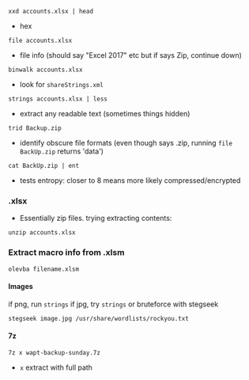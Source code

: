 ```
xxd accounts.xlsx | head
```
- hex

```
file accounts.xlsx
```
- file info (should say "Excel 2017" etc but if says Zip, continue down)

```
binwalk accounts.xlsx
```
- look for `shareStrings.xml`

```
strings accounts.xlsx | less
```
- extract any readable text (sometimes things hidden)

```
trid Backup.zip
```
- identify obscure file formats (even though says .zip, running `file BackUp.zip` returns 'data')

```
cat BackUp.zip | ent
```
- tests entropy: closer to 8 means more likely compressed/encrypted
### .xlsx
- Essentially zip files. trying extracting contents:
```
unzip accounts.xlsx
```
### Extract macro info from .xlsm
```
olevba filename.xlsm
```

#### Images
if png, run `strings`
if jpg, try `strings` or bruteforce with stegseek
```
stegseek image.jpg /usr/share/wordlists/rockyou.txt
```

#### 7z
```
7z x wapt-backup-sunday.7z
```
- `x` extract with full path